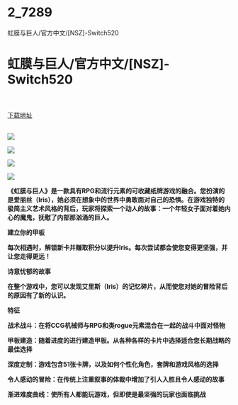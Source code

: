 # 2_7289
虹膜与巨人/官方中文/[NSZ]-Switch520
# 虹膜与巨人/官方中文/[NSZ]-Switch520
 <br/></br>
[下载地址](https://www.switch520.cc/article/7289 "下载地址")
<br/></br>

<p><span><strong><img src="https://www.switch520.cc/muke_img/upload_art_editor_20201111-1_ec7dbf30774e7202bfdc674ac4cbb69c.jpg"></strong></span></p>
<p><span><strong><img src="https://www.switch520.cc/muke_img/upload_art_editor_20201111-1_9d78a0f01af504b16871fda8d668ab2d.jpg"></strong></span></p>
<p><span><strong><img src="https://www.switch520.cc/muke_img/upload_art_editor_20201111-1_46f476662007ce9073e4d1e05ad03563.jpg"></strong></span></p>
<p><span><strong><img src="https://www.switch520.cc/muke_img/upload_art_editor_20201111-1_a26db5713ba7ee2f222bf9a7ea8c8129.jpg"></strong></span></p>
<p></p>
<p><span><strong>《虹膜与巨人》是一款具有RPG和流行元素的可收藏纸牌游戏的融合。您扮演的是爱丽丝（Iris），她必须在想象中的世界中勇敢面对自己的恐惧。在游戏独特的极简主义艺术风格的背后，玩家将探索一个动人的故事：一个年轻女子面对着她内心的魔鬼，抚慰了内部那汹涌的巨人。</strong></span></p>
<p><span><strong>建立你的甲板&nbsp;</strong></span></p>
<p></p>
<p><span><strong>每次相遇时，解锁新卡并赚取积分以提升Iris。每次尝试都会使您变得更坚强，并让您走得更远！</strong></span></p>
<p></p>
<p><span><strong>诗意忧郁的故事&nbsp;</strong></span></p>
<p></p>
<p><span><strong>在整个游戏中，您可以发现艾里斯（Iris）的记忆碎片，从而使您对她的冒险背后的原因有了新的认识。</strong></span></p>
<p></p>
<p><span><strong>特征</strong></span></p>
<p></p>
<p><span><strong>战术战斗：在将CCG机械师与RPG和类rogue元素混合在一起的战斗中面对怪物</strong></span></p>
<p><span><strong>甲板建造：随着进度的进行建造甲板。从各种各样的卡片中选择适合您长期战略的最佳选择</strong></span></p>
<p><span><strong>深度定制：游戏包含51张卡牌，以及如何个性化角色，套牌和游戏风格的选择</strong></span></p>
<p><span><strong>令人感动的冒险：在传统上注重叙事的体裁中增加了引人入胜且令人感动的故事</strong></span></p>
<p><span><strong>渐进难度曲线：使所有人都能玩游戏，但即使是最坚强的玩家也面临挑战</strong></span></p>
<p></p>

